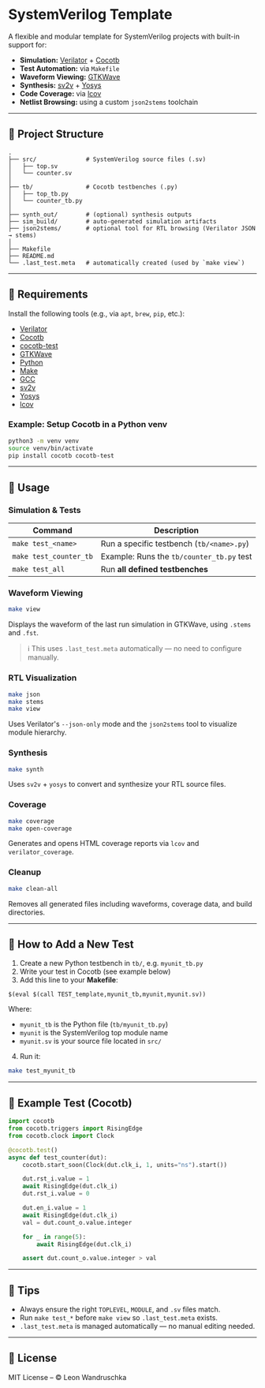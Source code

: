# SystemVerilog Template

A flexible and modular template for SystemVerilog projects with built-in support for:

- **Simulation:** [Verilator](https://verilator.org/) + [Cocotb](https://cocotb.org/)
- **Test Automation:** via `Makefile`
- **Waveform Viewing:** [GTKWave](http://gtkwave.sourceforge.net/)
- **Synthesis:** [sv2v](https://github.com/zachjs/sv2v) + [Yosys](https://yosyshq.net/yosys/)
- **Code Coverage:** via [lcov](https://lcov.readthedocs.io/)
- **Netlist Browsing:** using a custom `json2stems` toolchain

---

## 📁 Project Structure

```
.
├── src/              # SystemVerilog source files (.sv)
│   ├── top.sv
│   └── counter.sv
│
├── tb/               # Cocotb testbenches (.py)
│   ├── top_tb.py
│   └── counter_tb.py
│
├── synth_out/        # (optional) synthesis outputs
├── sim_build/        # auto-generated simulation artifacts
├── json2stems/       # optional tool for RTL browsing (Verilator JSON → stems)
│
├── Makefile
├── README.md
└── .last_test.meta   # automatically created (used by `make view`)
```

---

## 🧰 Requirements

Install the following tools (e.g., via `apt`, `brew`, `pip`, etc.):

- [Verilator](https://verilator.org/)
- [Cocotb](https://cocotb.org/)
- [cocotb-test](https://github.com/themperek/cocotb-test)
- [GTKWave](http://gtkwave.sourceforge.net/)
- [Python](https://www.python.org/)
- [Make](https://www.gnu.org/software/make/)
- [GCC](https://gcc.gnu.org/)
- [sv2v](https://github.com/zachjs/sv2v)
- [Yosys](https://yosyshq.net/yosys/)
- [lcov](https://lcov.readthedocs.io/)

### Example: Setup Cocotb in a Python venv

```bash
python3 -m venv venv
source venv/bin/activate
pip install cocotb cocotb-test
```

---

## 🚀 Usage

### Simulation & Tests

| Command                 | Description                                                  |
|------------------------|--------------------------------------------------------------|
| `make test_<name>`     | Run a specific testbench (`tb/<name>.py`)                    |
| `make test_counter_tb` | Example: Runs the `tb/counter_tb.py` test                    |
| `make test_all`        | Run **all defined testbenches**                              |

### Waveform Viewing

```bash
make view
```

Displays the waveform of the last run simulation in GTKWave, using `.stems` and `.fst`.

> ℹ️ This uses `.last_test.meta` automatically — no need to configure manually.

### RTL Visualization

```bash
make json
make stems
make view
```

Uses Verilator's `--json-only` mode and the `json2stems` tool to visualize module hierarchy.

### Synthesis

```bash
make synth
```

Uses `sv2v` + `yosys` to convert and synthesize your RTL source files.

### Coverage

```bash
make coverage
make open-coverage
```

Generates and opens HTML coverage reports via `lcov` and `verilator_coverage`.

### Cleanup

```bash
make clean-all
```

Removes all generated files including waveforms, coverage data, and build directories.

---

## 🧪 How to Add a New Test

1. Create a new Python testbench in `tb/`, e.g. `myunit_tb.py`
2. Write your test in Cocotb (see example below)
3. Add this line to your **Makefile**:

```make
$(eval $(call TEST_template,myunit_tb,myunit,myunit.sv))
```

Where:
- `myunit_tb` is the Python file (`tb/myunit_tb.py`)
- `myunit` is the SystemVerilog top module name
- `myunit.sv` is your source file located in `src/`

4. Run it:

```bash
make test_myunit_tb
```

---

## 🧩 Example Test (Cocotb)

```python
import cocotb
from cocotb.triggers import RisingEdge
from cocotb.clock import Clock

@cocotb.test()
async def test_counter(dut):
    cocotb.start_soon(Clock(dut.clk_i, 1, units="ns").start())

    dut.rst_i.value = 1
    await RisingEdge(dut.clk_i)
    dut.rst_i.value = 0

    dut.en_i.value = 1
    await RisingEdge(dut.clk_i)
    val = dut.count_o.value.integer

    for _ in range(5):
        await RisingEdge(dut.clk_i)

    assert dut.count_o.value.integer > val
```

---

## 🧠 Tips

- Always ensure the right `TOPLEVEL`, `MODULE`, and `.sv` files match.
- Run `make test_*` before `make view` so `.last_test.meta` exists.
- `.last_test.meta` is managed automatically — no manual editing needed.

---

## 📜 License

MIT License – © Leon Wandruschka

